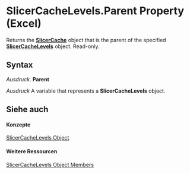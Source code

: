 
# SlicerCacheLevels.Parent Property (Excel)

Returns the  **[SlicerCache](6e6533e3-0503-a1d3-9ecd-f7997233565f.md)** object that is the parent of the specified **[SlicerCacheLevels](6b1139a5-e81d-e11d-b4f5-f5d0fed24bf7.md)** object. Read-only.


## Syntax

 _Ausdruck_. **Parent**

 _Ausdruck_ A variable that represents a **SlicerCacheLevels** object.


## Siehe auch


#### Konzepte


[SlicerCacheLevels Object](6b1139a5-e81d-e11d-b4f5-f5d0fed24bf7.md)
#### Weitere Ressourcen


[SlicerCacheLevels Object Members](http://msdn.microsoft.com/library/8534ef02-4564-dc38-c192-a02ef1196375%28Office.15%29.aspx)